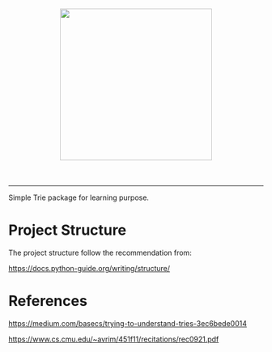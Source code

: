 <h1 align="center">
<img src="" width="300">
</h1><br>

---

Simple Trie package for learning purpose.

# Project Structure

The project structure follow the recommendation from:

https://docs.python-guide.org/writing/structure/

# References

https://medium.com/basecs/trying-to-understand-tries-3ec6bede0014

https://www.cs.cmu.edu/~avrim/451f11/recitations/rec0921.pdf


